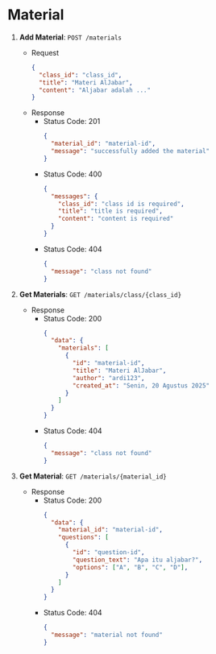 # Material

1. **Add Material**: ```POST /materials```
    - Request
      ```json
      {
        "class_id": "class_id",
        "title": "Materi AlJabar",
        "content": "Aljabar adalah ..."
      }
      ```
    - Response
      - Status Code: 201
        ```json
        {
          "material_id": "material-id",
          "message": "successfully added the material"
        }
        ```
      - Status Code: 400
        ```json
        {
          "messages": {
            "class_id": "class id is required",
            "title": "title is required",
            "content": "content is required"
          }
        }
        ```
      - Status Code: 404
        ```json
        {
          "message": "class not found"
        }
        ```

2. **Get Materials**: ```GET /materials/class/{class_id}```
    - Response
      - Status Code: 200
        ```json
        {
          "data": {
            "materials": [
              {
                "id": "material-id",
                "title": "Materi AlJabar",
                "author": "ardi123",
                "created_at": "Senin, 20 Agustus 2025"
              }
            ]
          }
        }
        ```
      - Status Code: 404
        ```json
        {
          "message": "class not found"
        }
        ```
      
3. **Get Material**: ```GET /materials/{material_id}```
    - Response
      - Status Code: 200
        ```json
        {
          "data": {
            "material_id": "material-id",
            "questions": [
              {
                "id": "question-id",
                "question_text": "Apa itu aljabar?",
                "options": ["A", "B", "C", "D"],
              }
            ]
          }
        }
        ```
      - Status Code: 404
        ```json
        {
          "message": "material not found"
        }
        ```